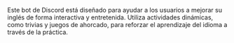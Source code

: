 Este bot de Discord está diseñado para ayudar a los usuarios a mejorar su inglés de forma interactiva y entretenida. Utiliza actividades dinámicas, como trivias y juegos de ahorcado, para reforzar el aprendizaje del idioma a través de la práctica.
